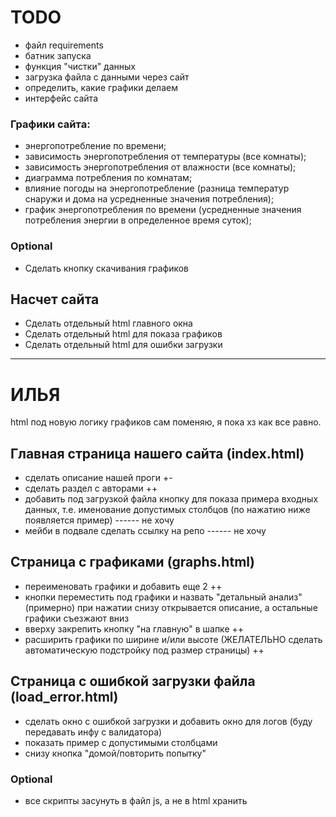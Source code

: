 # TODO

- файл requirements
- батник запуска
- функция "чистки" данных
- загрузка файла с данными через сайт
- определить, какие графики делаем
- интерфейс сайта

### Графики сайта:

- энергопотребление по времени;
- зависимость энергопотребления от температуры (все комнаты);
- зависимость энергопотребления от влажности (все комнаты);
- диаграмма потребления по комнатам;
- влияние погоды на энергопотребление (разница температур снаружи и дома на усредненные значения потребления);
- график энергопотребления по времени (усредненные значения потребления энергии в определенное время суток);

### Optional

- Сделать кнопку скачивания графиков

## Насчет сайта

- Сделать отдельный html главного окна
- Сделать отдельный html для показа графиков
- Сделать отдельный html для ошибки загрузки

---

# ИЛЬЯ

html под новую логику графиков сам поменяю, я пока хз как все равно.

## Главная страница нашего сайта (index.html)

- сделать описание нашей проги +-
- сделать раздел с авторами ++
- добавить под загрузкой файла кнопку для показа примера входных данных, т.е. именование допустимых столбцов
  (по нажатию ниже появляется пример) ------ не хочу
- мейби в подвале сделать ссылку на репо ------ не хочу

## Страница с графиками (graphs.html)

- переименовать графики и добавить еще 2 ++
- кнопки переместить под графики и назвать "детальный анализ" (примерно) при нажатии снизу открывается описание,
  а остальные графики съезжают вниз
- вверху закрепить кнопку "на главную" в шапке ++
- расширить графики по ширине и/или высоте (ЖЕЛАТЕЛЬНО сделать автоматическую подстройку под размер страницы) ++

## Страница с ошибкой загрузки файла (load_error.html)

- сделать окно с ошибкой загрузки и добавить окно для логов (буду передавать инфу с валидатора)
- показать пример с допустимыми столбцами
- снизу кнопка "домой/повторить попытку"

### Optional

- все скрипты засунуть в файл js, а не в html хранить
